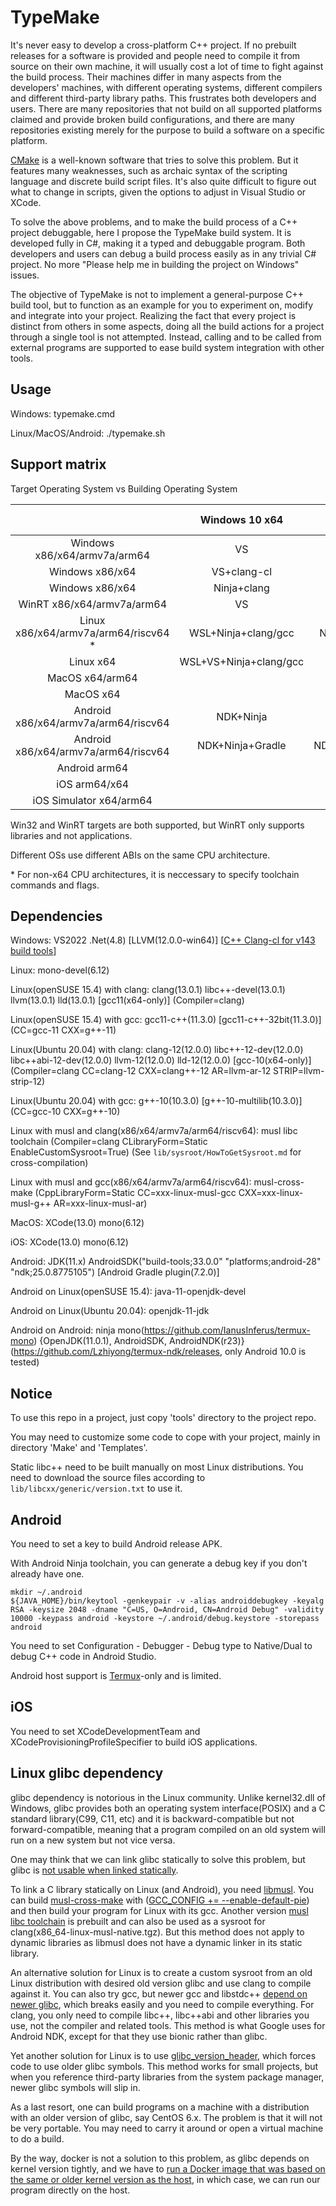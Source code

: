 # TypeMake

It's never easy to develop a cross-platform C++ project. If no prebuilt releases for a software is provided and people need to compile it from source on their own machine, it will usually cost a lot of time to fight against the build process. Their machines differ in many aspects from the developers' machines, with different operating systems, different compilers and different third-party library paths. This frustrates both developers and users. There are many repositories that not build on all supported platforms claimed and provide broken build configurations, and there are many repositories existing merely for the purpose to build a software on a specific platform.

[CMake](https://cmake.org/) is a well-known software that tries to solve this problem. But it features many weaknesses, such as archaic syntax of the scripting language and discrete build script files. It's also quite difficult to figure out what to change in scripts, given the options to adjust in Visual Studio or XCode.

To solve the above problems, and to make the build process of a C++ project debuggable, here I propose the TypeMake build system. It is developed fully in C#, making it a typed and debuggable program. Both developers and users can debug a build process easily as in any trivial C# project. No more "Please help me in building the project on Windows" issues.

The objective of TypeMake is not to implement a general-purpose C++ build tool, but to function as an example for you to experiment on, modify and integrate into your project. Realizing the fact that every project is distinct from others in some aspects, doing all the build actions for a project through a single tool is not attempted. Instead, calling and to be called from external programs are supported to ease build system integration with other tools.

## Usage

Windows: typemake.cmd

Linux/MacOS/Android: ./typemake.sh

## Support matrix

Target Operating System vs Building Operating System

|                                        |    Windows 10 x64    |       Linux x64      |    MacOS x64/arm64   |    Android arm64     |
| :------------------------------------: | :------------------: | :------------------: | :------------------: | :------------------: |
|      Windows x86/x64/armv7a/arm64      |          VS          |                      |                      |                      |
|             Windows x86/x64            |      VS+clang-cl     |                      |                      |                      |
|             Windows x86/x64            |      Ninja+clang     |                      |                      |                      |
|       WinRT x86/x64/armv7a/arm64       |          VS          |                      |                      |                      |
|  Linux x86/x64/armv7a/arm64/riscv64 *  |  WSL+Ninja+clang/gcc |    Ninja+clang/gcc   |                      |                      |
|                Linux x64               |WSL+VS+Ninja+clang/gcc|                      |                      |                      |
|             MacOS x64/arm64            |                      |                      |         XCode        |                      |
|                MacOS x64               |                      |                      |     Ninja+clang      |                      |
|  Android x86/x64/armv7a/arm64/riscv64  |      NDK+Ninja       |      NDK+Ninja       |      NDK+Ninja       |                      |
|  Android x86/x64/armv7a/arm64/riscv64  |   NDK+Ninja+Gradle   |   NDK+Ninja+Gradle   |   NDK+Ninja+Gradle   |                      |
|              Android arm64             |                      |                      |                      |  Termux+Ninja+clang  |
|              iOS arm64/x64             |                      |                      |         XCode        |                      |
|         iOS Simulator x64/arm64        |                      |                      |         XCode        |                      |

Win32 and WinRT targets are both supported, but WinRT only supports libraries and not applications.

Different OSs use different ABIs on the same CPU architecture.

\* For non-x64 CPU architectures, it is neccessary to specify toolchain commands and flags.

## Dependencies

Windows: VS2022 .Net(4.8) \[LLVM(12.0.0-win64)\] \[[C++ Clang-cl for v143 build tools](https://docs.microsoft.com/en-us/cpp/build/clang-support-msbuild)\]

Linux: mono-devel(6.12)

Linux(openSUSE 15.4) with clang: clang(13.0.1) libc++-devel(13.0.1) llvm(13.0.1) lld(13.0.1) [gcc11(x64-only)] (Compiler=clang)

Linux(openSUSE 15.4) with gcc: gcc11-c++(11.3.0) \[gcc11-c++-32bit(11.3.0)\] (CC=gcc-11 CXX=g++-11)

Linux(Ubuntu 20.04) with clang: clang-12(12.0.0) libc++-12-dev(12.0.0) libc++abi-12-dev(12.0.0) llvm-12(12.0.0) lld-12(12.0.0) [gcc-10(x64-only)] (Compiler=clang CC=clang-12 CXX=clang++-12 AR=llvm-ar-12 STRIP=llvm-strip-12)

Linux(Ubuntu 20.04) with gcc: g++-10(10.3.0) \[g++-10-multilib(10.3.0)\] (CC=gcc-10 CXX=g++-10)

Linux with musl and clang(x86/x64/armv7a/arm64/riscv64): musl libc toolchain (Compiler=clang CLibraryForm=Static EnableCustomSysroot=True) (See `lib/sysroot/HowToGetSysroot.md` for cross-compilation)

Linux with musl and gcc(x86/x64/armv7a/arm64/riscv64): musl-cross-make (CppLibraryForm=Static CC=xxx-linux-musl-gcc CXX=xxx-linux-musl-g++ AR=xxx-linux-musl-ar)

MacOS: XCode(13.0) mono(6.12)

iOS: XCode(13.0) mono(6.12)

Android: JDK(11.x) AndroidSDK("build-tools;33.0.0" "platforms;android-28" "ndk;25.0.8775105") \[Android Gradle plugin(7.2.0)\]

Android on Linux(openSUSE 15.4): java-11-openjdk-devel

Android on Linux(Ubuntu 20.04): openjdk-11-jdk

Android on Android: ninja mono(https://github.com/IanusInferus/termux-mono) {OpenJDK(11.0.1), AndroidSDK, AndroidNDK(r23)}(https://github.com/Lzhiyong/termux-ndk/releases, only Android 10.0 is tested)

## Notice

To use this repo in a project, just copy 'tools' directory to the project repo.

You may need to customize some code to cope with your project, mainly in directory 'Make' and 'Templates'.

Static libc++ need to be built manually on most Linux distributions. You need to download the source files according to `lib/libcxx/generic/version.txt` to use it.

## Android

You need to set a key to build Android release APK.

With Android Ninja toolchain, you can generate a debug key if you don't already have one.

    mkdir ~/.android
    ${JAVA_HOME}/bin/keytool -genkeypair -v -alias androiddebugkey -keyalg RSA -keysize 2048 -dname "C=US, O=Android, CN=Android Debug" -validity 10000 -keypass android -keystore ~/.android/debug.keystore -storepass android

You need to set Configuration - Debugger - Debug type to Native/Dual to debug C++ code in Android Studio.

Android host support is [Termux](https://github.com/termux/termux-app)-only and is limited.

## iOS

You need to set XCodeDevelopmentTeam and XCodeProvisioningProfileSpecifier to build iOS applications.

## Linux glibc dependency

glibc dependency is notorious in the Linux community. Unlike kernel32.dll of Windows, glibc provides both an operating system interface(POSIX) and a C standard library(C99, C11, etc) and it is backward-compatible but not forward-compatible, meaning that a program compiled on an old system will run on a new system but not vice versa.

One may think that we can link glibc statically to solve this problem, but glibc is [not usable when linked statically](https://stackoverflow.com/questions/57476533/why-is-statically-linking-glibc-discouraged).

To link a C library statically on Linux (and Android), you need [libmusl](https://www.musl-libc.org/). You can build [musl-cross-make](https://github.com/richfelker/musl-cross-make) with ([GCC_CONFIG += --enable-default-pie](https://github.com/richfelker/musl-cross-make/issues/47)) and then build your program for Linux with its gcc. Another version [musl libc toolchain](https://musl.cc/) is prebuilt and can also be used as a sysroot for clang(x86_64-linux-musl-native.tgz). But this method does not apply to dynamic libraries as libmusl does not have a dynamic linker in its static library.

An alternative solution for Linux is to create a custom sysroot from an old Linux distribution with desired old version glibc and use clang to compile against it. You can also try gcc, but newer gcc and libstdc++ [depend on newer glibc](https://gcc.gnu.org/onlinedocs/libstdc++/faq.html#faq.linux_glibc), which breaks easily and you need to compile everything. For clang, you only need to compile libc++, libc++abi and other libraries you use, not the compiler and related tools. This method is what Google uses for Android NDK, except for that they use bionic rather than glibc.

Yet another solution for Linux is to use [glibc_version_header](https://github.com/wheybags/glibc_version_header), which forces code to use older glibc symbols. This method works for small projects, but when you reference third-party libraries from the system package manager, newer glibc symbols will slip in.

As a last resort, one can build programs on a machine with a distribution with an older version of glibc, say CentOS 6.x. The problem is that it will not be very portable. You may need to carry it around or open a virtual machine to do a build.

By the way, docker is not a solution to this problem, as glibc depends on kernel version tightly, and we have to [run a Docker image that was based on the same or older kernel version as the host](https://github.com/boostorg/filesystem/issues/164), in which case, we can run our program directly on the host.
